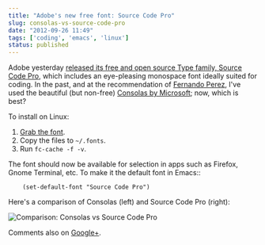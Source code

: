```yaml
---
title: "Adobe's new free font: Source Code Pro"
slug: consolas-vs-source-code-pro
date: "2012-09-26 11:49"
tags: ['coding', 'emacs', 'linux']
status: published
---
```



Adobe yesterday
[released its free and open source Type family, Source Code Pro][scp-release],
which includes an eye-pleasing monospace font  ideally suited for coding.
In the past, and at the recommendation of [Fernando Perez][fperez], I've
used the beautiful (but non-free) [Consolas by Microsoft][consolas]; now,
which is best?

To install on Linux:

 1. [Grab the font][scp-download].
 2. Copy the files to ``~/.fonts``.
 3. Run ``fc-cache -f -v``.

The font should now be available for selection in apps such as Firefox, Gnome
Terminal, etc.  To make it the default font in Emacs::

```emacs-lisp
    (set-default-font "Source Code Pro")
```

Here's a comparison of Consolas (left) and Source Code Pro (right):

![Comparison: Consolas vs Source Code Pro]({static}/images/consolas_vs_source_code_pro.png)

Comments also on [Google+][].

[Google+]: https://plus.google.com/104831275312843762750/posts/Ju6Ns8Dtuik
[fperez]: http://blog.fperez.org/
[consolas]: http://www.microsoft.com/en-us/download/details.aspx?id=17879
[scp-release]: http://blogs.adobe.com/typblography/2012/09/source-code-pro.html
[scp-download]: https://github.com/adobe-fonts/source-sans-pro/releases/tag/variable-fonts
